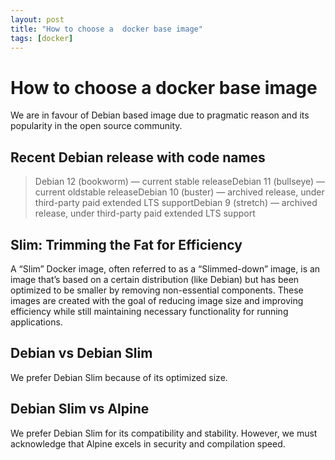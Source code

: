 ```yaml
---
layout: post
title: "How to choose a  docker base image"
tags: [docker]
---
```



# How to choose a  docker base image

We are in favour of Debian based image due to pragmatic reason and its popularity in the open source community.

## Recent Debian release with code names

> Debian 12 (bookworm) — current stable releaseDebian 11 (bullseye) — current oldstable releaseDebian 10 (buster) — archived release, under third-party paid extended LTS supportDebian 9 (stretch) — archived release, under third-party paid extended LTS support

## Slim: Trimming the Fat for Efficiency

A “Slim” Docker image, often referred to as a “Slimmed-down” image, is an image that’s based on a certain distribution (like Debian) but has been optimized to be smaller by removing non-essential components. These images are created with the goal of reducing image size and improving efficiency while still maintaining necessary functionality for running applications.

## Debian vs Debian Slim

We prefer Debian Slim because of its optimized size.

## Debian Slim vs Alpine

We prefer Debian Slim for its compatibility and stability. However, we must acknowledge that Alpine excels in security and compilation speed.

